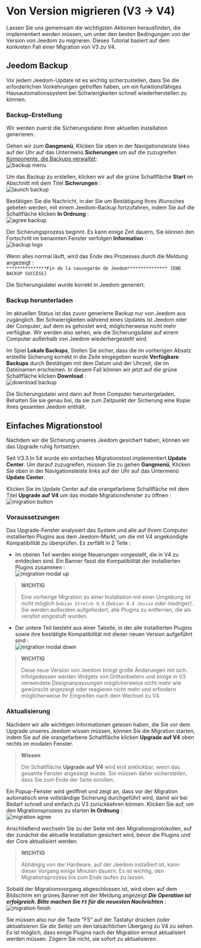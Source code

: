 # Von Version migrieren (V3 → V4)

Lassen Sie uns gemeinsam die wichtigsten Aktionen herausfinden, die implementiert werden müssen, um unter den besten Bedingungen von der Version von Jeedom zu migrieren. Dieses Tutorial basiert auf dem konkreten Fall einer Migration von V3 zu V4.

## Jeedom Backup

Vor jedem Jeedom-Update ist es wichtig sicherzustellen, dass Sie die erforderlichen Vorkehrungen getroffen haben, um ein funktionsfähiges Hausautomationssystem bei Schwierigkeiten schnell wiederherstellen zu können.

### Backup-Erstellung

Wir werden zuerst die Sicherungsdatei Ihrer aktuellen Installation generieren.

Gehen wir zum **Gangmenü**, Klicken Sie oben in der Navigationsleiste links auf der Uhr auf das Untermenü **Sicherungen** um auf die zuzugreifen [Komponente, die Backups verwaltet](https://doc.jeedom.com/de_DE/core/3.3/backup):    
![backup menu](images/migrate-version01.png)

Um das Backup zu erstellen, klicken wir auf die grüne Schaltfläche **Start** im Abschnitt mit dem Titel **Sicherungen** :    
![launch backup](images/migrate-version02.png)

Bestätigen Sie die Nachricht, in der Sie um Bestätigung Ihres Wunsches gebeten werden, mit einem Jeedom-Backup fortzufahren, indem Sie auf die Schaltfläche klicken **In Ordnung** :    
![agree backup](images/migrate-version03.png)

Der Sicherungsprozess beginnt. Es kann einige Zeit dauern, Sie können den Fortschritt im benannten Fenster verfolgen **Information** :    
![backup logs](images/migrate-version04.png)

Wenn alles normal läuft, wird das Ende des Prozesses durch die Meldung angezeigt :      
``***************Fin de la sauvegarde de Jeedom*************** [END BACKUP SUCCESS]``

Die Sicherungsdatei wurde korrekt in Jeedom generiert.

### Backup herunterladen

Im aktuellen Status ist das zuvor generierte Backup nur von Jeedom aus zugänglich. Bei Schwierigkeiten während eines Updates ist Jeedom oder der Computer, auf dem es gehostet wird, möglicherweise nicht mehr verfügbar. Wir werden also sehen, wie die Sicherungsdatei auf einem Computer außerhalb von Jeedom wiederhergestellt wird.

Im Spiel **Lokale Backups**, Stellen Sie sicher, dass die im vorherigen Absatz erstellte Sicherung korrekt in die Zeile eingegeben wurde **Verfügbare Backups** durch Bestätigen mit dem Datum und der Uhrzeit, die im Dateinamen erscheinen. In diesem Fall können wir jetzt auf die grüne Schaltfläche klicken **Download** :    
![download backup](images/migrate-version05.png)

Die Sicherungsdatei wird dann auf Ihren Computer heruntergeladen. Behalten Sie sie genau bei, da sie zum Zeitpunkt der Sicherung eine Kopie Ihres gesamten Jeedom enthält.

## Einfaches Migrationstool

Nachdem wir die Sicherung unseres Jeedom gesichert haben, können wir das Upgrade ruhig fortsetzen.

Seit V3.3.In 54 wurde ein einfaches Migrationstool implementiert **Update Center**. Um darauf zuzugreifen, müssen Sie zu gehen **Gangmenü**, Klicken Sie oben in der Navigationsleiste links auf der Uhr auf das Untermenü **Update Center**.

Klicken Sie im Update Center auf die orangefarbene Schaltfläche mit dem Titel **Upgrade auf V4** um das modale Migrationsfenster zu öffnen :    
![migration button](images/migrate-version06.png)

### Voraussetzungen

Das Upgrade-Fenster analysiert das System und alle auf Ihrem Computer installierten Plugins aus dem Jeedom-Markt, um die mit V4 angekündigte Kompatibilität zu überprüfen. Es zerfällt in 2 Teile :

- Im oberen Teil werden einige Neuerungen vorgestellt, die in V4 zu entdecken sind. Ein Banner fasst die Kompatibilität der installierten Plugins zusammen :    
![migration modal up](images/migrate-version07.png)

>**WICHTIG**
>
>Eine vorherige Migration zu einer Installation mit einer Umgebung ist nicht möglich ``Debian Stretch 9.X`` *(``Debian 8.X Jessie`` oder niedriger)*. Sie werden außerdem aufgefordert, alle Plugins zu entfernen, die als veraltet eingestuft wurden.

- Der untere Teil besteht aus einer Tabelle, in der alle installierten Plugins sowie ihre bestätigte Kompatibilität mit dieser neuen Version aufgeführt sind :    
![migration modal down](images/migrate-version08.png)

> **WICHTIG**    
>
>Diese neue Version von Jeedom bringt große Änderungen mit sich. Infolgedessen werden Widgets von Drittanbietern und einige in V3 verwendete Designanpassungen möglicherweise nicht mehr wie gewünscht angezeigt oder reagieren nicht mehr und erfordern möglicherweise Ihr Eingreifen nach dem Wechsel zu V4.

### Aktualisierung

Nachdem wir alle wichtigen Informationen gelesen haben, die Sie vor dem Upgrade unseres Jeedom wissen müssen, können Sie die Migration starten, indem Sie auf die orangefarbene Schaltfläche klicken **Upgrade auf V4** oben rechts im modalen Fenster.

> **Wissen**   
>
>Die Schaltfläche **Upgrade auf V4** wird erst anklickbar, wenn das gesamte Fenster angezeigt wurde. Sie müssen daher sicherstellen, dass Sie zum Ende der Seite scrollen.

Ein Popup-Fenster wird geöffnet und zeigt an, dass vor der Migration automatisch eine vollständige Sicherung durchgeführt wird, damit wir bei Bedarf schnell und einfach zu V3 zurückkehren können.
Klicken Sie auf, um den Migrationsprozess zu starten **In Ordnung** :    
![migration agree](images/migrate-version09.png)

Anschließend wechseln Sie zu der Seite mit den Migrationsprotokollen, auf der zunächst die aktuelle Installation gesichert wird, bevor die Plugins und der Core aktualisiert werden.

> **WICHTIG**    
>
>Abhängig von der Hardware, auf der Jeedom installiert ist, kann dieser Vorgang einige Minuten dauern. Es ist wichtig, den Migrationsprozess bis zum Ende laufen zu lassen.

Sobald der Migrationsvorgang abgeschlossen ist, wird oben auf dem Bildschirm ein grünes Banner mit der Meldung angezeigt ***Die Operation ist erfolgreich. Bitte machen Sie `F5` für die neuesten Nachrichten*** :    
![migration finish](images/migrate-version10.png)

Sie müssen also nur die Taste "F5" auf der Tastatur drücken *(oder aktualisieren Sie die Seite)* um den tatsächlichen Übergang zu V4 zu sehen. Es ist möglich, dass einige Plugins nach der Migration erneut aktualisiert werden müssen. Zögern Sie nicht, sie sofort zu aktualisieren.
